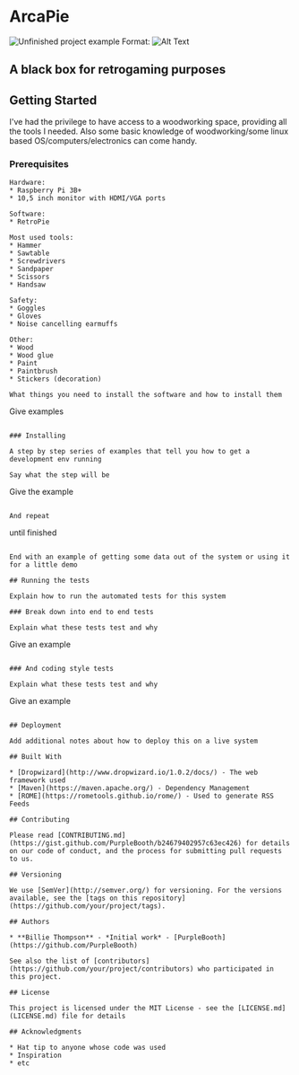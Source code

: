 # ArcaPie

![Unfinished project example](https://www.prisamsterdam.com/img/IMG_20190308_185644.jpg)
Format: ![Alt Text](url)
 
## A black box for retrogaming purposes

## Getting Started

I've had the privilege to have access to a woodworking space, providing all the tools I needed. 
Also some basic knowledge of woodworking/some linux based OS/computers/electronics can come handy.

### Prerequisites
```
Hardware:
* Raspberry Pi 3B+
* 10,5 inch monitor with HDMI/VGA ports
```
```
Software:
* RetroPie
```

```
Most used tools:
* Hammer                                                                                                 
* Sawtable                                                                                                
* Screwdrivers                                                                                            
* Sandpaper 
* Scissors
* Handsaw
```
 
```  
Safety:
* Goggles
* Gloves
* Noise cancelling earmuffs
```

```
Other:
* Wood
* Wood glue
* Paint
* Paintbrush
* Stickers (decoration)

What things you need to install the software and how to install them

```
Give examples
```

### Installing

A step by step series of examples that tell you how to get a development env running

Say what the step will be

```
Give the example
```

And repeat

```
until finished
```

End with an example of getting some data out of the system or using it for a little demo

## Running the tests

Explain how to run the automated tests for this system

### Break down into end to end tests

Explain what these tests test and why

```
Give an example
```

### And coding style tests

Explain what these tests test and why

```
Give an example
```

## Deployment

Add additional notes about how to deploy this on a live system

## Built With

* [Dropwizard](http://www.dropwizard.io/1.0.2/docs/) - The web framework used
* [Maven](https://maven.apache.org/) - Dependency Management
* [ROME](https://rometools.github.io/rome/) - Used to generate RSS Feeds

## Contributing

Please read [CONTRIBUTING.md](https://gist.github.com/PurpleBooth/b24679402957c63ec426) for details on our code of conduct, and the process for submitting pull requests to us.

## Versioning

We use [SemVer](http://semver.org/) for versioning. For the versions available, see the [tags on this repository](https://github.com/your/project/tags). 

## Authors

* **Billie Thompson** - *Initial work* - [PurpleBooth](https://github.com/PurpleBooth)

See also the list of [contributors](https://github.com/your/project/contributors) who participated in this project.

## License

This project is licensed under the MIT License - see the [LICENSE.md](LICENSE.md) file for details

## Acknowledgments

* Hat tip to anyone whose code was used
* Inspiration
* etc


